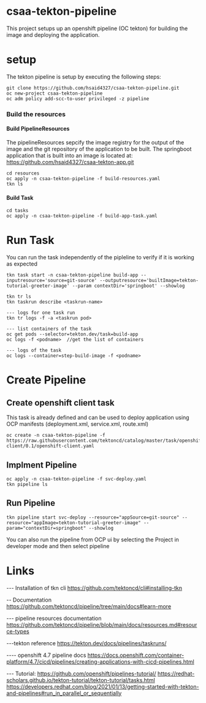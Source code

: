# csaa-tekton-pipeline
This project setups up an openshift pipeline (OC tekton) for building the image and deploying the application.
# setup
The tekton pipeline is setup by executing the following steps:
```
git clone https://github.com/hsaid4327/csaa-tekton-pipeline.git 
oc new-project csaa-tekton-pipeline
oc adm policy add-scc-to-user privileged -z pipeline

```
### Build the resources
#### Build PipelineResources
The pipelineResources sepcify the image registry for the output of the image and the git repository of the application to be built. The springboot application that is built into an image is located at:
https://github.com/hsaid4327/csaa-tekton-app.git
```
cd resources
oc apply -n csaa-tekton-pipeline -f build-resources.yaml
tkn ls
```
#### Build Task
```
cd tasks
oc apply -n csaa-tekton-pipeline -f build-app-task.yaml
```
# Run Task 
You can run the task independently of the pipleline to verify if it is working as expected
```
tkn task start -n csaa-tekton-pipeline build-app --inputresource='source=git-source' --outputresource='builtImage=tekton-tutorial-greeter-image' --param contextDir='springboot' --showlog

tkn tr ls
tkn taskrun describe <taskrun-name>

--- logs for one task run
tkn tr logs -f -a <taskrun pod>

--- list containers of the task
oc get pods --selector=tekton.dev/task=build-app
oc logs -f <podname>  //get the list of containers

--- logs of the task
oc logs --container=step-build-image -f <podname>
```
# Create Pipeline
## Create openshift client task
This task is already defined and can be used to deploy application using OCP manifests (deployment.xml, service.xml, route.xml)
```
oc create -n csaa-tekton-pipeline -f https://raw.githubusercontent.com/tektoncd/catalog/master/task/openshift-client/0.1/openshift-client.yaml
```
## Implment Pipeline
```
oc apply -n csaa-tekton-pipeline -f svc-deploy.yaml
tkn pipeline ls

```
## Run Pipeline
```
tkn pipeline start svc-deploy --resource="appSource=git-source" --resource="appImage=tekton-tutorial-greeter-image" --param="contextDir=springboot" --showlog
```
You can also run the pipeline from OCP ui by selecting the Project in developer mode and then select pipeline

# Links

--- Installation of tkn cli
https://github.com/tektoncd/cli#installing-tkn


-- Documentation
https://github.com/tektoncd/pipeline/tree/main/docs#learn-more

--- pipeline resources documentation
https://github.com/tektoncd/pipeline/blob/main/docs/resources.md#resource-types

---tekton reference
https://tekton.dev/docs/pipelines/taskruns/


---- openshift 4.7 pipeline docs
https://docs.openshift.com/container-platform/4.7/cicd/pipelines/creating-applications-with-cicd-pipelines.html

--- Tutorial:
https://github.com/openshift/pipelines-tutorial/
https://redhat-scholars.github.io/tekton-tutorial/tekton-tutorial/tasks.html
https://developers.redhat.com/blog/2021/01/13/getting-started-with-tekton-and-pipelines#run_in_parallel_or_sequentially
